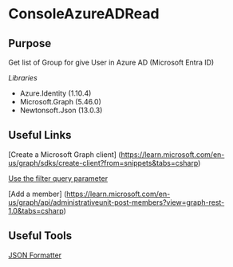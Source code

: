 # ConsoleAzureADRead
## Purpose
Get list of Group for give User in Azure AD (Microsoft Entra ID)

*Libraries*
* Azure.Identity (1.10.4)
* Microsoft.Graph (5.46.0)
* Newtonsoft.Json (13.0.3)

## Useful Links
[Create a Microsoft Graph client]
(https://learn.microsoft.com/en-us/graph/sdks/create-client?from=snippets&tabs=csharp)

[Use the filter query parameter](https://learn.microsoft.com/en-us/graph/filter-query-parameter?tabs=csharp)

[Add a member]
(https://learn.microsoft.com/en-us/graph/api/administrativeunit-post-members?view=graph-rest-1.0&tabs=csharp)


## Useful Tools
[JSON Formatter]([https://jsonformatter.org/)
